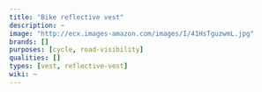 ```yaml
---
title: "Bike reflective vest"
description: ~
image: "http://ecx.images-amazon.com/images/I/41HsTguzwmL.jpg"
brands: []
purposes: [cycle, road-visibility]
qualities: []
types: [vest, reflective-vest]
wiki: ~
---
```

